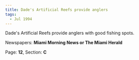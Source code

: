 ```yaml
---  
title: Dade's Artificial Reefs provide anglers  
tags:  
  - Jul 1994  
---  
```

  
Dade's Artificial Reefs provide anglers with good fishing spots.  
  
Newspapers: **Miami Morning News or The Miami Herald**  
  
Page: **12**, Section: **C** 
